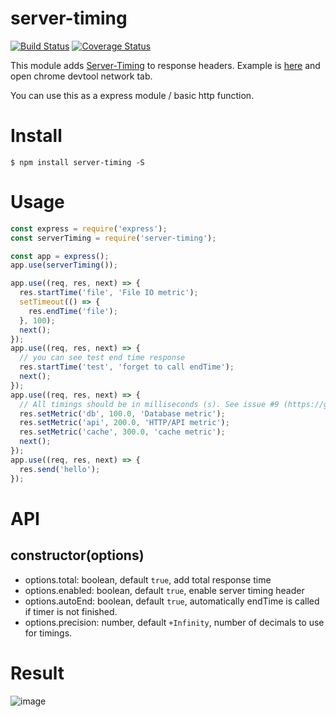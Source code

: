 # server-timing

[![Build Status](https://travis-ci.org/yosuke-furukawa/server-timing.svg?branch=master)](https://travis-ci.org/yosuke-furukawa/server-timing)
[![Coverage Status](https://coveralls.io/repos/github/yosuke-furukawa/server-timing/badge.svg?branch=improve_coverage)](https://coveralls.io/github/yosuke-furukawa/server-timing?branch=improve_coverage)

This module adds [Server-Timing](https://www.w3.org/TR/server-timing/) to response headers.
Example is [here](https://server-timing.now.sh/) and open chrome devtool network tab.

You can use this as a express module / basic http function.

# Install

```
$ npm install server-timing -S
```

# Usage

```javascript
const express = require('express');
const serverTiming = require('server-timing');

const app = express();
app.use(serverTiming());

app.use((req, res, next) => {
  res.startTime('file', 'File IO metric');
  setTimeout(() => {
    res.endTime('file');
  }, 100);
  next();
});
app.use((req, res, next) => {
  // you can see test end time response
  res.startTime('test', 'forget to call endTime');
  next();
});
app.use((req, res, next) => {
  // All timings should be in milliseconds (s). See issue #9 (https://github.com/yosuke-furukawa/server-timing/issues/9).
  res.setMetric('db', 100.0, 'Database metric');
  res.setMetric('api', 200.0, 'HTTP/API metric');
  res.setMetric('cache', 300.0, 'cache metric');
  next();
});
app.use((req, res, next) => {
  res.send('hello');
});
```

# API

## constructor(options)

- options.total: boolean, default `true`, add total response time
- options.enabled: boolean, default `true`, enable server timing header 
- options.autoEnd: boolean, default `true`, automatically endTime is called if timer is not finished.
- options.precision: number, default `+Infinity`, number of decimals to use for timings.

# Result

![image](https://cloud.githubusercontent.com/assets/555645/22737265/b5b5204e-ee45-11e6-82c5-776a5313d120.png)
